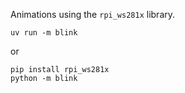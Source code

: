 Animations using the `rpi_ws281x` library.

```
uv run -m blink
```

or

```
pip install rpi_ws281x
python -m blink
```
